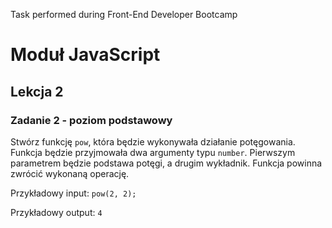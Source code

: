 Task performed during Front-End Developer Bootcamp

# Moduł JavaScript
## Lekcja 2
### Zadanie 2 - poziom podstawowy 
Stwórz funkcję `pow`, która będzie wykonywała działanie potęgowania. Funkcja będzie przyjmowała dwa argumenty typu `number`. Pierwszym parametrem będzie podstawa potęgi, a drugim wykładnik. Funkcja powinna zwrócić wykonaną operację. 

Przykładowy input:
`pow(2, 2);`

Przykładowy output:
`4`
